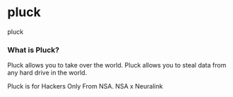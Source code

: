 # pluck
pluck

### What is Pluck?

Pluck allows you to take over the world. Pluck allows you to steal data from any hard drive in the world. 

Pluck is for Hackers Only From NSA. NSA x Neuralink
